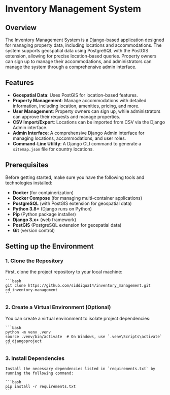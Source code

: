 # Inventory Management System

## Overview

The Inventory Management System is a Django-based application designed for managing property data, including locations and accommodations. The system supports geospatial data using PostgreSQL with the PostGIS extension, allowing for precise location-based queries. Property owners can sign up to manage their accommodations, and administrators can manage the system through a comprehensive admin interface.

## Features

- **Geospatial Data**: Uses PostGIS for location-based features.
- **Property Management**: Manage accommodations with detailed information, including location, amenities, pricing, and more.
- **User Management**: Property owners can sign up, while administrators can approve their requests and manage properties.
- **CSV Import/Export**: Locations can be imported from CSV via the Django Admin interface.
- **Admin Interface**: A comprehensive Django Admin interface for managing locations, accommodations, and user roles.
- **Command-Line Utility**: A Django CLI command to generate a `sitemap.json` file for country locations.
## Prerequisites

Before getting started, make sure you have the following tools and technologies installed:

- **Docker** (for containerization)
- **Docker Compose** (for managing multi-container applications)
- **PostgreSQL** (with PostGIS extension for geospatial data)
- **Python 3.8+** (Django runs on Python)
- **Pip** (Python package installer)
- **Django 3.x+** (web framework)
- **PostGIS** (PostgreSQL extension for geospatial data)
- **Git** (version control)
## Setting up the Environment

### 1. Clone the Repository

First, clone the project repository to your local machine:

    ```bash
    git clone https://github.com/siddiqua14/inventory_management.git
    cd inventory-management
    ```
### 2. Create a Virtual Environment (Optional)

You can create a virtual environment to isolate project dependencies:

    ```bash
    python -m venv .venv
    source .venv/bin/activate  # On Windows, use `.venv\Scripts\activate`
    cd djangoproject
    ```
### 3. Install Dependencies

    Install the necessary dependencies listed in `requirements.txt` by running the following command:

    ```bash
    pip install -r requirements.txt
    ```